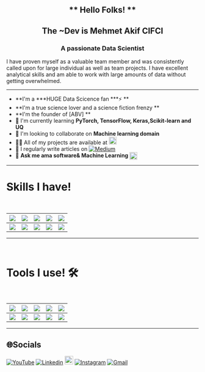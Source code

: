 <h2 align="center"> ** Hello Folks! ** </h2>
<h2 align="center"> The ~Dev is Mehmet Akif CIFCI </h2>
<h3 align="center">A passionate Data Scientist</h3>

I have proven myself as a valuable team member and was consistently called upon for large individual as well as team projects. I have excellent analytical skills and am able to work with large amounts of data without getting overwhelmed.
<hr>

-  **I'm a ***HUGE Data Scicence fan ***⚡ **
-  **I'm a true science lover and a science fiction frenzy **
-  **I'm the founder of [ABV] **
- 🌱 I'm currently learning **PyTorch, TensorFlow, Keras,Scikit-learn and UQ**
- 👯 I'm looking to collaborate on **Machine learning domain**
- 👨‍💻 All of my projects are available at  <a href="https://scholar.google.com/citations?hl=en&user=asfGDHwAAAAJ" target="_blank"><img height="20" src = "https://upload.wikimedia.org/wikipedia/commons/2/28/Google_Scholar_logo.png?20190206225436"></a>
- 📝 I regularly write articles on [![Medium](https://img.shields.io/badge/Medium-12100E?logo=medium&logoColor=white)](https://medium.com/@themanoftalent) 
- 💬 **Ask me ama software& Machine Learning**  <a href="https://wa.me/+905359615714" target="blank"><img align="center"
         src="https://img.shields.io/badge/whatsapp-4B7F1.svg?style=for-the-badge&logo=whatsapp&logoColor=white"
         alt="azzar" height="20"/></a>

<hr>
<h1>Skills I have! </h1>
<Br>
  
|![](https://img.shields.io/badge/Machine%20Learning-brightgreen?style=for-the-badge)|![](https://img.shields.io/badge/ML-Supervized%20Learning-brightgreen?style=for-the-badge)|![](https://img.shields.io/badge/ML-Unsupervized%20Learning-brightgreen?style=for-the-badge)|![](https://img.shields.io/badge/Web%20Scraping-red?style=for-the-badge)|![](https://img.shields.io/badge/Dashboards-red?style=for-the-badge)|
|---|---|---|---|---|
|![](https://img.shields.io/badge/Data%20Science-blue?style=for-the-badge)|![](https://img.shields.io/badge/DS-Data%20Cleaning-blue?style=for-the-badge)|![](https://img.shields.io/badge/DS-Data%20Analysis-blue?style=for-the-badge)|![](https://img.shields.io/badge/DS-Data%20Visualization-blue?style=for-the-badge)|![](https://img.shields.io/badge/And%20More!-yellow?style=for-the-badge)|
  
<hr>
<Br>
<h1>Tools I use! 🛠️</h1>
<Br>
 
|![](https://img.shields.io/badge/Python-FFD43B?style=for-the-badge&logo=python&logoColor=darkgreen)|![](https://img.shields.io/badge/TensorFlow-FF6F00?style=for-the-badge&logo=TensorFlow&logoColor=white)|![](https://img.shields.io/badge/scikit_learn-F7931E?style=for-the-badge&logo=scikit-learn&logoColor=white)|![](https://img.shields.io/badge/Keras-D00000?style=for-the-badge&logo=Keras&logoColor=white)|![](https://img.shields.io/badge/Jupyter-F37626.svg?&style=for-the-badge&logo=Jupyter&logoColor=white)|
|---|---|---|---|---|
|![](https://img.shields.io/badge/conda-342B029.svg?&style=for-the-badge&logo=anaconda&logoColor=white)|![](https://img.shields.io/badge/Pandas-2C2D72?style=for-the-badge&logo=pandas&logoColor=white)|![](https://img.shields.io/badge/Numpy-777BB4?style=for-the-badge&logo=numpy&logoColor=white)|![](https://img.shields.io/badge/Plotly-239120?style=for-the-badge&logo=plotly&logoColor=white)|![](https://img.shields.io/badge/And%20More!-yellow?style=for-the-badge)|
  
<hr>

## 🌐Socials
[![YouTube](https://img.shields.io/badge/YouTube-%23FF0000.svg?logo=YouTube&logoColor=white)](https://youtube.com/c/themanoftalent) 
[![Linkedin](https://img.shields.io/badge/-LinkedIn-blue?style=flat&logo=Linkedin&logoColor=white)](https://www.linkedin.com/in/themanoftalent/)
[<img src="https://img.shields.io/github/followers/themanoftalent?label=follow&style=social" height="22" title="Follow me" />](https://github.com/themanoftalent) 
[![Instagram](https://img.shields.io/badge/-Instagram-c13584?style=flat&labelColor=c13584&logo=instagram&logoColor=white)](https://www.instagram.com/themanoftalent)
[![Gmail](https://img.shields.io/badge/-Gmail-c14438?style=flat&logo=Gmail&logoColor=white)](mailto:mehcifci@kvk.lt)

